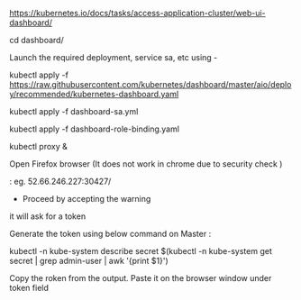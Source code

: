 

https://kubernetes.io/docs/tasks/access-application-cluster/web-ui-dashboard/

cd dashboard/

Launch the required  deployment, service sa, etc using - 

kubectl apply -f https://raw.githubusercontent.com/kubernetes/dashboard/master/aio/deploy/recommended/kubernetes-dashboard.yaml

kubectl apply -f dashboard-sa.yml 
 
kubectl apply -f dashboard-role-binding.yaml

kubectl proxy &

Open Firefox browser (It does not work in chrome due to security check )

<public-ip-of-master-node>:<nodeport>
  eg.
 52.66.246.227:30427/
 
 - Proceed by accepting the warning 
 
 it will ask for a token 
 
 Generate the token using below command on Master : 
 

kubectl -n kube-system describe secret $(kubectl -n kube-system get secret | grep admin-user | awk '{print $1}')

Copy the roken from the output.
Paste it on the browser window under token field



